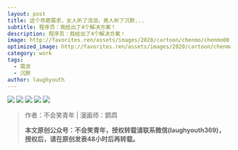 ```yaml
---
layout: post
title: 这个奇葩需求，女人听了流泪，男人听了沉默...
subtitle: 程序员：我给出了4个解决方案！
description: 程序员：我给出了4个解决方案！
image: http://favorites.ren/assets/images/2020/cartoon/chenmo/chenmo00.jpg
optimized_image: http://favorites.ren/assets/images/2020/cartoon/chenmo/chenmo00.jpg
category: work
tags:
  - 需求
  - 沉默
author: laughyouth
---
```


![](http://favorites.ren/assets/images/2020/cartoon/chenmo/chenmo01.jpg)
![](http://favorites.ren/assets/images/2020/cartoon/chenmo/chenmo02.jpg)
![](http://favorites.ren/assets/images/2020/cartoon/chenmo/chenmo03.jpg)
![](http://favorites.ren/assets/images/2020/cartoon/chenmo/chenmo04.jpg)
![](http://favorites.ren/assets/images/2020/cartoon/chenmo/chenmo05.jpg)

>作者：不会笑青年 | 漫画师：鹦鹉
>
>**本文原创公众号：不会笑青年，授权转载请联系微信(laughyouth369)，授权后，请在原创发表48小时后再转载。**



